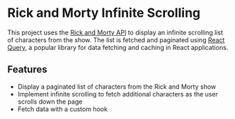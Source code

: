 # Rick and Morty Infinite Scrolling

This project uses the [Rick and Morty API](https://rickandmortyapi.com/) to display an infinite scrolling list of characters from the show. The list is fetched and paginated using [React Query](https://react-query.tanstack.com/), a popular library for data fetching and caching in React applications.

## Features

- Display a paginated list of characters from the Rick and Morty show
- Implement infinite scrolling to fetch additional characters as the user scrolls down the page
- Fetch data with a custom hook
